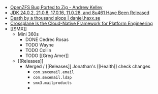 - [OpenZFS Bug Ported to Zig - Andrew Kelley](https://andrewkelley.me/post/openzfs-bug-ported-zig.html)
- [JDK 24.0.2, 21.0.8, 17.0.16, 11.0.28, and 8u461 Have Been Released](https://blogs.oracle.com/java/post/jdk-2402-2108-17016-11028-and-8u461-have-been-released)
- [Death by a thousand slops | daniel.haxx.se](https://daniel.haxx.se/blog/2025/07/14/death-by-a-thousand-slops/)
- [Crossplane Is the Cloud-Native Framework for Platform Engineering](https://www.crossplane.io/)
- [[SMX]]
	- Mini 360s
		- DONE Cedrec Rosas
		- TODO Wayne
		- TODO Collin
		- TODO [[Greg Amer]]
	- [[Releases]]
		- Merged / [[Releases]] Jonathan's [[Health]] check changes
			- `com.smxemail.email`
			- `com.smxemail.ldap`
			- `smx3.mailproducts`
			-